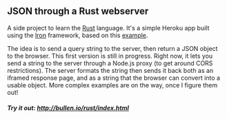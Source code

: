 ## JSON through a Rust webserver

A side project to learn the [Rust](https://www.rust-lang.org/) language. It's a simple Heroku app built using the [Iron](http://ironframework.io/doc/iron/) framework, based on this [example](https://github.com/defyrlt/heroku-rust-cargo-hello). 

The idea is to send a query string to the server, then return a JSON object to the browser. This first version is still in progress. Right now, it lets you send a string to the server through a Node.js proxy (to get around CORS restrictions). The server formats the string then sends it back both as an iframed response page, and as a string that the browser can convert into a usable object. More complex examples are on the way, once I figure them out!

##### Try it out: http://bullen.io/rust/index.html
